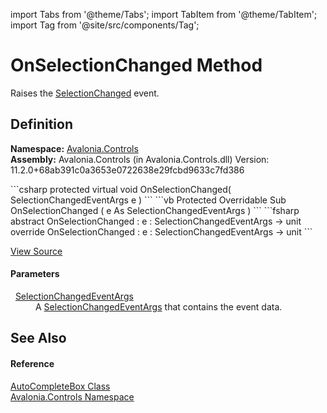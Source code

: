 import Tabs from '@theme/Tabs'; 
import TabItem from '@theme/TabItem'; 
import Tag from '@site/src/components/Tag'; 

# OnSelectionChanged Method


Raises the <a href="E_Avalonia_Controls_AutoCompleteBox_SelectionChanged">SelectionChanged</a> event.



## Definition
**Namespace:** <a href="N_Avalonia_Controls">Avalonia.Controls</a>  
**Assembly:** Avalonia.Controls (in Avalonia.Controls.dll) Version: 11.2.0+68ab391c0a3653e0722638e29fcbd9633c7fd386

<Tabs groupId="api-code-preview">
<TabItem value="csharp" label="C#">
```csharp
protected virtual void OnSelectionChanged(
	SelectionChangedEventArgs e
)
```
</TabItem>
<TabItem value="vb" label="VB">
```vb
Protected Overridable Sub OnSelectionChanged ( 
	e As SelectionChangedEventArgs
)
```
</TabItem>
<TabItem value="fsharp" label="F#">
```fsharp
abstract OnSelectionChanged : 
        e : SelectionChangedEventArgs -> unit 
override OnSelectionChanged : 
        e : SelectionChangedEventArgs -> unit 
```
</TabItem>
</Tabs>



<a href="https://github.com/AvaloniaUI/Avalonia/tree/master/srcAvalonia.Controls/AutoCompleteBox/AutoCompleteBox.cs#L951" title="View the source code">View Source</a>



#### Parameters
<dl><dt>  <a href="T_Avalonia_Controls_SelectionChangedEventArgs">SelectionChangedEventArgs</a></dt><dd>A <a href="T_Avalonia_Controls_SelectionChangedEventArgs">SelectionChangedEventArgs</a> that contains the event data.</dd></dl>

## See Also


#### Reference
<a href="T_Avalonia_Controls_AutoCompleteBox">AutoCompleteBox Class</a>  
<a href="N_Avalonia_Controls">Avalonia.Controls Namespace</a>  
